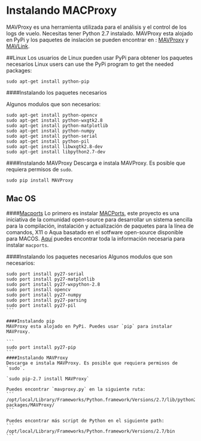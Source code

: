 # Instalando MACProxy
MAVProxy es una herramienta utilizada para el análisis y el control de los logs de vuelo. Necesitas tener Python 2.7 instalado. MAVProxy esta alojado en PyPi y los paquetes de inslación se pueden encontrar en : [MAVProxy](https://pypi.python.org/pypi/MAVProxy) y [MAVLink](https://pypi.python.org/pypi/pymavlink).

##Linux
Los usuarios de Linux pueden usar PyPi para obtener los paquetes necesarios
Linux users can use the PyPi program to get the needed packages:

```
sudo apt-get install python-pip
```

####Instalando los paquetes necesarios

Algunos modulos que son necesarios:

```
sudo apt-get install python-opencv
sudo apt-get install python-wxgtk2.8
sudo apt-get install python-matplotlib
sudo apt-get install python-numpy
sudo apt-get install python-serial
sudo apt-get install python-pil
sudo apt-get install libwxgtk2.8-dev
sudo apt-get install libpython2.7-dev
```

####Instalando MAVProxy
Descarga e instala MAVProxy. Es posible que requiera permisos de `sudo`.

```
sudo pip install MAVProxy
```

## Mac OS

####[Macports](https://guide.macports.org)
Lo primero es instalar  [MACPorts](https://guide.macports.org), este proyecto es una iniciativa de la comunidad open-source para desarrollar un sistema sencilla para la compilación, instalación y actualización de paquetes para la línea de comandos, X11 o Aqua basatado en el sotfware open-source disponible para MACOS. [Aquí](https://guide.macports.org/chunked/installing.macports.html) puedes encontrar toda la información necesaria para instalar `macports`.

####Instalando los paquetes necesarios
Algunos modulos que son necesarios:

````
sudo port install py27-serial
sudo port install py27-matplotlib
sudo port install py27-wxpython-2.8
sudo port install opencv
sudo port install py27-numpy
sudo port install py27-parsing
sudo port install py27-pil
```

####Instalando pip
MAVProxy esta alojado en PyPi. Puedes usar `pip` para instalar MAVProxy.

```
sudo port install py27-pip
```
####Instalando MAVProxy
Descarga e instala MAVProxy. Es posible que requiera permisos de `sudo`.

`sudo pip-2.7 install MAVProxy`

Puedes encontrar `mavproxy.py` en la siguiente ruta:
```
/opt/local/Library/Frameworks/Python.framework/Versions/2.7/lib/python2.7/site-packages/MAVProxy/
```

Puedes encontrar más script de Python en el siguiente path:
```
/opt/local/Library/Frameworks/Python.framework/Versions/2.7/bin
```


